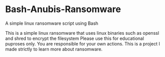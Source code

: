 # Bash-Anubis-Ransomware
A simple linux ransomware script using Bash

This is a simple linux ransomware that uses linux binaries such as openssl and shred to encrypt the filesystem
Please use this for educational puproses only. You are responsible for your own actions. This is a project I made strictly to learn more about ransomware.
